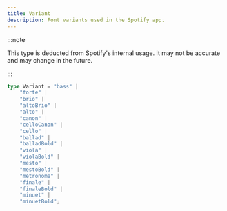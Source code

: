 ```yaml
---
title: Variant
description: Font variants used in the Spotify app.
---
```


:::note

This type is deducted from Spotify's internal usage. It may not be accurate and may change in the future.

:::

```ts
type Variant = "bass" |
    "forte" |
    "brio" |
    "altoBrio" |
    "alto" |
    "canon" |
    "celloCanon" |
    "cello" |
    "ballad" |
    "balladBold" |
    "viola" |
    "violaBold" |
    "mesto" |
    "mestoBold" |
    "metronome" |
    "finale" |
    "finaleBold" |
    "minuet" |
    "minuetBold";
```
